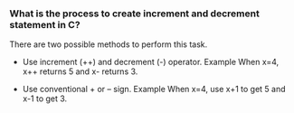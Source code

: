 ###  What is the process to create increment and decrement statement in C?

There are two possible methods to perform this task.

- Use increment (++) and decrement (-) operator.
Example When x=4, x++ returns 5 and x- returns 3.

- Use conventional + or – sign.
Example When x=4, use x+1 to get 5 and x-1 to get 3.